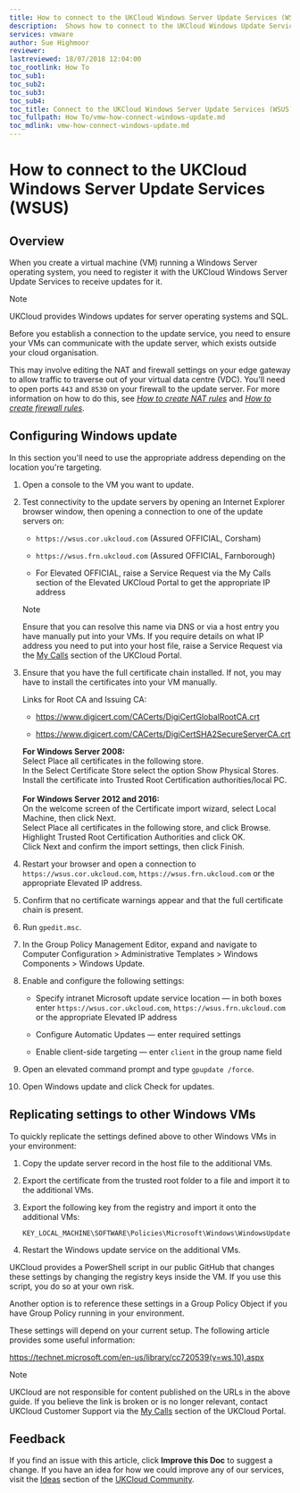 ```yaml
---
title: How to connect to the UKCloud Windows Server Update Services (WSUS) | UKCloud Ltd
description:  Shows how to connect to the UKCloud Windows Update Services within vCloud Director
services: vmware
author: Sue Highmoor
reviewer:
lastreviewed: 18/07/2018 12:04:00
toc_rootlink: How To
toc_sub1: 
toc_sub2:
toc_sub3:
toc_sub4:
toc_title: Connect to the UKCloud Windows Server Update Services (WSUS)
toc_fullpath: How To/vmw-how-connect-windows-update.md
toc_mdlink: vmw-how-connect-windows-update.md
---
```


# How to connect to the UKCloud Windows Server Update Services (WSUS)

## Overview

When you create a virtual machine (VM) running a Windows Server operating system, you need to register it with the UKCloud Windows Server Update Services to receive updates for it.

> [!NOTE]
> UKCloud provides Windows updates for server operating systems and SQL.

Before you establish a connection to the update service, you need to ensure your VMs can communicate with the update server, which exists outside your cloud organisation.

This may involve editing the NAT and firewall settings on your edge gateway to allow traffic to traverse out of your virtual data centre (VDC). You'll need to open ports `443` and `8530` on your firewall to the update server. For more information on how to do this, see [*How to create NAT rules*](vmw-how-create-nat-rules.md) and [*How to create firewall rules*](vmw-how-create-firewall-rules.md).

## Configuring Windows update

In this section you'll need to use the appropriate address depending on the location you're targeting.

1. Open a console to the VM you want to update.

2. Test connectivity to the update servers by opening an Internet Explorer browser window, then opening a connection to one of the update servers on:

    - `https://wsus.cor.ukcloud.com` (Assured OFFICIAL, Corsham)

    - `https://wsus.frn.ukcloud.com` (Assured OFFICIAL, Farnborough)

    - For Elevated OFFICIAL, raise a Service Request via the My Calls section of the Elevated UKCloud Portal to get the appropriate IP address

    > [!NOTE]
    > Ensure that you can resolve this name via DNS or via a host entry you have manually put into your VMs. If you require details on what IP address you need to put into your host file, raise a Service Request via the [My Calls](https://portal.ukcloud.com/support/ivanti) section of the UKCloud Portal.

3. Ensure that you have the full certificate chain installed. If not, you may have to install the certificates into your VM manually.

    Links for Root CA and Issuing CA:

    - <https://www.digicert.com/CACerts/DigiCertGlobalRootCA.crt>

    - <https://www.digicert.com/CACerts/DigiCertSHA2SecureServerCA.crt>

    **For Windows Server 2008:**<br>
    Select Place all certificates in the following store.<br>
    In the Select Certificate Store select the option Show Physical Stores.<br>
    Install the certificate into Trusted Root Certification authorities/local PC.<br>
    <br>
    **For Windows Server 2012 and 2016:**<br>
    On the welcome screen of the Certificate import wizard, select Local Machine, then click Next.<br>
    Select Place all certificates in the following store, and click Browse.<br>
    Highlight Trusted Root Certification Authorities and click OK.<br>
    Click Next and confirm the import settings, then click Finish.

4. Restart your browser and open a connection to `https://wsus.cor.ukcloud.com`, `https://wsus.frn.ukcloud.com` or the appropriate Elevated IP address.

5. Confirm that no certificate warnings appear and that the full certificate chain is present.

6. Run `gpedit.msc`.

7. In the Group Policy Management Editor, expand and navigate to Computer Configuration > Administrative Templates > Windows Components > Windows Update.

8. Enable and configure the following settings:

    - Specify intranet Microsoft update service location —  in both boxes enter `https://wsus.cor.ukcloud.com`, `https://wsus.frn.ukcloud.com` or the appropriate Elevated IP address

    - Configure Automatic Updates — enter required settings

    - Enable client-side targeting — enter `client` in the group name field

9. Open an elevated command prompt and type `gpupdate /force`.

10. Open Windows update and click Check for updates.

## Replicating settings to other Windows VMs

To quickly replicate the settings defined above to other Windows VMs in your environment:

1. Copy the update server record in the host file to the additional VMs.

2. Export the certificate from the trusted root folder to a file and import it to the additional VMs.

3. Export the following key from the registry and import it onto the additional VMs:

    `KEY_LOCAL_MACHINE\SOFTWARE\Policies\Microsoft\Windows\WindowsUpdate`

4. Restart the Windows update service on the additional VMs.

UKCloud provides a PowerShell script in our public GitHub that changes these settings by changing the registry keys inside the VM. If you use this script, you do so at your own risk.

Another option is to reference these settings in a Group Policy Object if you have Group Policy running in your environment.

These settings will depend on your current setup. The following article provides some useful information:

<https://technet.microsoft.com/en-us/library/cc720539(v=ws.10).aspx>

> [!NOTE]
> UKCloud are not responsible for content published on the URLs in the above guide. If you believe the link is broken or is no longer relevant, contact UKCloud Customer Support via the [My Calls](https://portal.ukcloud.com/support/ivanti) section of the UKCloud Portal.

## Feedback

If you find an issue with this article, click **Improve this Doc** to suggest a change. If you have an idea for how we could improve any of our services, visit the [Ideas](https://community.ukcloud.com/ideas) section of the [UKCloud Community](https://community.ukcloud.com).
